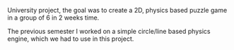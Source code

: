 University project, the goal was to create a 2D, physics based puzzle game in a group of 6 in 2 weeks time.

The previous semester I worked on a simple circle/line based physics engine, which we had to use in this project.
